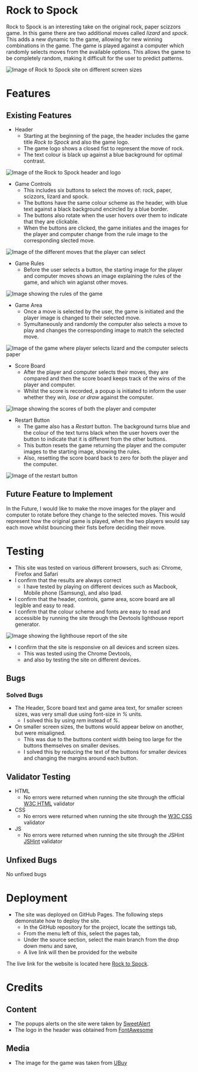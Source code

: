 # Rock to Spock
Rock to Spock is an interesting take on the original rock, paper scizzors game. In this game there are two additional moves called *lizard* and *spock*. This adds a new dynamic to the game, allowing for new winning combinations in the game. The game is played against a computer which randomly selects moves from the available options. This allows the game to be completely random, making it difficult for the user to predict patterns.

<img src="assets/images/responsive.png" alt="Image of Rock to Spock site on different screen sizes">

# Features

## Existing Features

- Header
    - Starting at the beginning of the page, the header includes the game title *Rock to Spock* and also the game logo.
    - The game logo shows a closed fist to represent the move of rock. 
    - The text colour is black up against a blue background for optimal contrast.  

<img src="assets/images/header.png" alt="Image of the Rock to Spock header and logo">

- Game Controls
    - This includes six buttons to select the moves of: rock, paper, scizzors, lizard and spock.
    - The buttons have the same colour scheme as the header, with blue text against a black background encircled by a blue border.
    - The buttons also rotate when the user hovers over them to indicate that they are clickable.
    - When the buttons are clicked, the game initiates and the images for the player and computer change from the rule image to the corresponding slected move.

<img src="assets/images/controls.png" alt="Image of the different moves that the player can select">

- Game Rules
    - Before the user selects a button, the starting image for the player and computer moves shows an image explaining the rules of the game, and which win agianst other moves.

<img src="assets/images/rules.png" alt="Image showing the rules of the game">

- Game Area
    - Once a move is selected by the user, the game is initiated and the player image is changed to their selected move.
    - Symultaneously and randomly the computer also selects a move to play and changes the corresponding image to match the selected move.

<img src="assets/images/moves.png" alt="Image of the game where player selects lizard and the computer selects paper">

- Score Board
    - After the player and computer selects their moves, they are compared and then the score board keeps track of the wins of the player and computer.
    - Whilst the score is recorded, a popup is initiated to inform the user whether they *win, lose or draw* against the computer.

<img src="assets/images/scores.png" alt="Image showing the scores of both the player and computer">

- Restart Button
    - The game also has a *Restart* button. The background turns blue and the colour of the text turns black when the user hovers over the button to indicate that it is different from the other buttons.
    - This button resets the game returning the player and the computer images to the starting image, showing the rules.
    - Also, resetting the score board back to zero for both the player and the computer.

<img src="assets/images/restart.png" alt="Image of the restart button">

## Future Feature to Implement

In the Future, I would like to make the move images for the player and computer to rotate before they change to the selected moves. This would represent how the original game is played, when the two players would say each move whilst bouncing their fists before deciding their move.

# Testing

- This site was tested on various different browsers, such as: Chrome, Firefox and Safari
- I confirm that the results are always correct
    - I have tested by playing on different devices such as Macbook, Mobile phone (Samsung), and also Ipad.
- I confirm that the header, controls, game area, score board are all legible and easy to read.
- I confirm that the colour scheme and fonts are easy to read and accessible by running the site through the Devtools lighthouse report generator.

<img src="assets/images/lighthouse.png" alt="Image showing the lighthouse report of the site">

- I confirm that the site is responsive on all devices and screen sizes. 
    - This was tested using the Chrome Devtools,
    - and also by testing the site on different devices.

## Bugs 
### Solved Bugs
- The Header, Score board text and game area text, for smaller screen sizes, was very small due using font-size in *%* units.
    - I solved this by using *rem* instead of *%*.
- On smaller screen sizes, the buttons would appear below on another, but were misaligned.
    - This was due to the buttons content width being too large for the buttons themselves on smaller devises.
    - I solved this by reducing the text of the buttons for smaller devices and changing the margins around each button.

## Validator Testing

- HTML
    - No errors were returned when running the site through the official [W3C HTML](https://validator.w3.org/nu/#textarea) validator
- CSS
    - No errors were returned when running the site through the [W3C CSS](https://jigsaw.w3.org/css-validator/validator) validator
- JS
    - No errors were returned when running the site through the JSHint [JSHint](https://jshint.com/) validator

## Unfixed Bugs
No unfixed bugs

# Deployment
- The site was deployed on GitHub Pages. The following steps demonstate how to deploy the site.
    - In the GitHub repository for the project, locate the settings tab,
    - From the menu left of this, select the pages tab,
    - Under the source section, select the main branch from the drop down menu and save,
    - A live link will then be provided for the website

The live link for the website is located here [Rock to Spock](https://reececilon.github.io/project-2/).

# Credits 
## Content
- The popups alerts on the site were taken by [SweetAlert](https://sweetalert.js.org/)
- The logo in the header was obtained from [FontAwesome](https://fontawesome.com/v5.15/icons/instagram?style=brands)

## Media
- The image for the game was taken from [UBuy](https://www.ubuy.co.in/search/index/view/product/B07D1CCBXG/s/rock-paper-scissors-lizard-spock-funny-nerd-tv-show-t-shirt/store/store/kk/dp?ref_p=dp-rp)